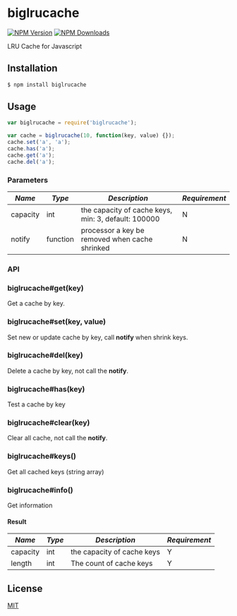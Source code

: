 # biglrucache

[![NPM Version][npm-image]][npm-url]
[![NPM Downloads][downloads-image]][downloads-url]

LRU Cache for Javascript

## Installation

```sh
$ npm install biglrucache
```

## Usage

``` javascript
var biglrucache = require('biglrucache');

var cache = biglrucache(10, function(key, value) {});
cache.set('a', 'a');
cache.has('a');
cache.get('a');
cache.del('a');
```

### Parameters

|*Name*|*Type*|*Description*|*Requirement*|
|---|---|---|---|
|capacity|int|the capacity of cache keys, min: 3, default: 100000|N|
|notify|function|processor a key be removed when cache shrinked|N|

### API

### biglrucache#get(key)
Get a cache by key.

### biglrucache#set(key, value)
Set new or update cache by key, call **notify** when shrink keys.

### biglrucache#del(key)
Delete a cache by key, not call the **notify**.

### biglrucache#has(key)
Test a cache by key

### biglrucache#clear(key)
Clear all cache, not call the **notify**.

### biglrucache#keys()
Get all cached keys (string array)

### biglrucache#info()
Get information

#### Result

|*Name*|*Type*|*Description*|*Requirement*|
|---|---|---|---|
|capacity|int|the capacity of cache keys|Y|
|length|int|The count of cache keys|Y|

## License

[MIT](LICENSE)

[npm-image]: https://img.shields.io/npm/v/biglrucache.svg
[npm-url]: https://npmjs.org/package/biglrucache
[downloads-image]: https://img.shields.io/npm/dm/biglrucache.svg
[downloads-url]: https://npmjs.org/package/biglrucache
